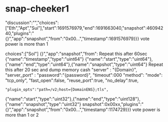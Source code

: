 # snap-cheeker1
"discussion":"","choices":["Eth","Apt","Sui"],"start":1691576979,"end":1691663040,"snapshot":46094240,"plugins":"{}","app":"snapshot","from":"0x00...","timestamp":1691576979}}}
vote power is more than 1

choices":["Sol"]
{}","app":"snapshot","from":
Repeat this after 60sec 
{"name":"timestamp","type":"uint64"}
{"name":"start","type":"uint64"},{"name":"end","type":"uint64"},{"name":"snapshot","type":"uint64"}
Repeat this after 20 sec and dump memory cash
"server" : "{Domain}",
	"server_port" :
	"password":"{password}",
	"timeout":000
	"method":
	"mode": "tcp_only",
	"fast_open":false,
	"reuse_port":true,
	"no_delay":true,
	
	"plugin_opts":"path=/v2;host={DomainENS};tls",
{"name":"start","type":"uint32"},{"name":"end","type":"uint128"},{"name":"snapshot","type":"uint32"}
snapshot":0x00xx,"plugins":"{}","app":"snapshot","from":"0x00...","timestamp":1174729}}} vote power is more than 1 or 2
